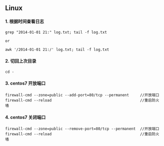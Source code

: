 ## Linux

#### 1. 根据时间查看日志

```
grep "2014-01-01 21:" log.txt; tail -f log.txt

or

awk '/2014-01-01 21:/' log.txt; tail -f log.txt
```

#### 2. 切回上次目录
```
cd -
```

#### 3. centos7 开放端口
```
firewall-cmd --zone=public --add-port=80/tcp --permanent     //开放端口
firewall-cmd --reload                                        //重启防火墙
```

#### 4. centos7 关闭端口
```
firewall-cmd --zone=public --remove-port=80/tcp --permanent  //开放端口
firewall-cmd --reload                                        //重启防火墙
```
